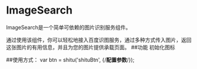# ImageSearch

ImageSearch是一个简单可依赖的图片识别服务组件。

通过使用该组件，你可以轻松地接入百度识图服务，通过多种方式传入图片，返回这张图片的有用信息，并且为您的图片提供承载页面。
##功能
初始化图标

##使用方式：
 var btn = shitu('shituBtn', {/**配置参数**/});